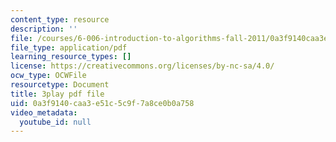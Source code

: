 ```yaml
---
content_type: resource
description: ''
file: /courses/6-006-introduction-to-algorithms-fall-2011/0a3f9140caa3e51c5c9f7a8ce0b0a758_IFrvgSvZA0I.pdf
file_type: application/pdf
learning_resource_types: []
license: https://creativecommons.org/licenses/by-nc-sa/4.0/
ocw_type: OCWFile
resourcetype: Document
title: 3play pdf file
uid: 0a3f9140-caa3-e51c-5c9f-7a8ce0b0a758
video_metadata:
  youtube_id: null
---
```

